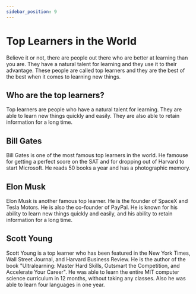 ```yaml
---
sidebar_position: 9
---
```


# Top Learners in the World

Believe it or not, there are people out there who are better at learning than you are. They have a natural talent for learning and they use it to their advantage. These people are called top learners and they are the best of the best when it comes to learning new things.

## Who are the top learners?

Top learners are people who have a natural talent for learning. They are able to learn new things quickly and easily. They are also able to retain information for a long time.

## Bill Gates

Bill Gates is one of the most famous top learners in the world. He famouse for getting a perfect score on the SAT and for dropping out of Harvard to start Microsoft. He reads 50 books a year and has a photographic memory.

## Elon Musk

Elon Musk is another famous top learner. He is the founder of SpaceX and Tesla Motors. He is also the co-founder of PayPal. He is known for his ability to learn new things quickly and easily, and his ability to retain information for a long time.

## Scott Young

Scott Young is a top learner who has been featured in the New York Times, Wall Street Journal, and Harvard Business Review. He is the author of the book "Ultralearning: Master Hard Skills, Outsmart the Competition, and Accelerate Your Career". He was able to learn the entire MIT computer science curriculum in 12 months, without taking any classes. Also he was able to learn four languages in one year.
